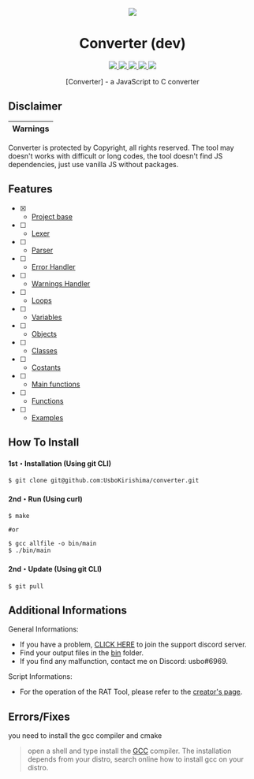 <p align="center">
  <img src="https://media.discordapp.net/attachments/993385089041969225/1005469832617136238/usbo_wide_219_apocalitic_sunset_ultra_realistic_8k_1aec5e81-1e0b-442d-8dc3-0aed09d6e182-1.png?width=564&height=164">
</p>

<h1 align="center">Converter (dev)</h1>
<p align="center">
  <a href="https://github.com/UsboKirishima/converter/blob/main/LICENSE">
    <img src="https://img.shields.io/badge/License-GNU-important">
  </a>
  <a href="https://www.gnu.org">
    <img src="https://img.shields.io/badge/C-old-informational.svg">
  </a>
  <a href="https://github.com/UsboKirishima/converter/">
    <img src="https://img.shields.io/badge/covarage-3%25-green">
  </a>
  <a href="https://github.com/UsboKirishima/">
    <img src="https://img.shields.io/github/repo-size/UsboKirishima/converter.svg?label=Repo%20size&style=flat-bold">
  </a>
  <a href="https://github.com/UsboKirishima/">
    <img src="https://gpvc.arturio.dev/UsboKirishima">
  </a>
</p>

<p align="center">
  [Converter] - a JavaScript to C converter
</p>

## Disclaimer

|Warnings|
|-------------------------------------------------|
Converter is protected by Copyright, all rights reserved.
The tool may doesn't works with difficult or long codes, the tool doesn't find JS dependencies, just use vanilla JS without packages.

## Features
- [x] - [Project base](https://github.com/UsboKirishima/converter/) 
- [ ] - [Lexer](https://github.com/UsboKirishima/converter/blob/main/lexer.c) 
- [ ] - [Parser](https://github.com/UsboKirishima/converter/blob/main/parser.c) 
- [ ] - [Error Handler](https://github.com/UsboKirishima/converter/blob/main/errors) 
- [ ] - [Warnings Handler](https://github.com/UsboKirishima/converter/blob/main/warnings) 
- [ ] - [Loops](https://github.com/UsboKirishima/converter/) 
- [ ] - [Variables](https://github.com/UsboKirishima/converter/) 
- [ ] - [Objects](https://github.com/UsboKirishima/converter/) 
- [ ] - [Classes](https://github.com/UsboKirishima/converter/) 
- [ ] - [Costants](https://github.com/UsboKirishima/converter/) 
- [ ] - [Main functions](https://github.com/UsboKirishima/converter/) 
- [ ] - [Functions](https://github.com/UsboKirishima/converter/)
- [ ] - [Examples](https://github.com/UsboKirishima/converter/)

## How To Install

#### 1st・Installation (Using git CLI)
```
$ git clone git@github.com:UsboKirishima/converter.git
```

#### 2nd・Run (Using curl)
```
$ make

#or

$ gcc allfile -o bin/main
$ ./bin/main
```

#### 2nd・Update (Using git CLI)
```
$ git pull
```

## Additional Informations
General Informations:
- If you have a problem, [CLICK HERE](https://discord.gg/t7Hdz7sQkV) to join the support discord server.
- Find your output files in the  [bin](/bin) folder.
- If you find any malfunction, contact me on Discord: usbo#6969.

Script Informations:
- For the operation of the RAT Tool, please refer to the [creator's page](https://github.com/moom825/Discord-RAT).


## Errors/Fixes

you need to install the gcc compiler and cmake
> open a shell and type install the [GCC](https://gcc.gnu.org/) compiler.
> The installation depends from your distro, search online how to install gcc on your distro.
